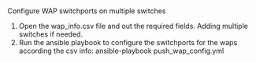#
#
Configure WAP switchports on multiple switches

1. Open the wap_info.csv file and out the required fields. Adding multiple switches if needed.
2. Run the ansible playbook to configure the switchports for the waps according the csv info:
    ansible-playbook push_wap_config.yml